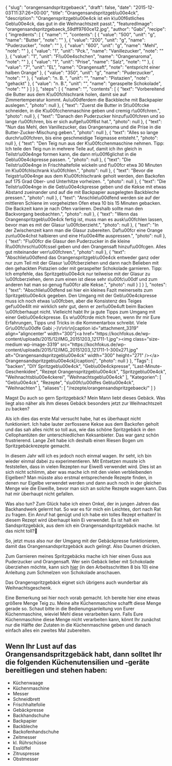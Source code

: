{
    "slug": "orangensandspritzgebaeck",
    "draft": false,
    "date": "2015-12-03T11:37:26+00:00",
    "title": "Orangensandspritzgeb\u00e4ck",
    "description": "Orangenspritzgeb\u00e4ck ist ein k\u00f6stliches Geb\u00e4ck, das gut in die Weihnachtszeit passt.",
    "featuredImage": "orangensandspritzgebaeck_59dff9760ce12.jpg",
    "author": "Gabi",
    "recipe": {
        "ingredients": [
            {
                "name": "",
                "contents": [
                    {
                        "value": "500",
                        "unit": "g",
                        "name": "Butter",
                        "note": ""
                    },
                    {
                        "value": "200",
                        "unit": "g",
                        "name": "Puderzucker",
                        "note": ""
                    },
                    {
                        "value": "600",
                        "unit": "g",
                        "name": "Mehl",
                        "note": ""
                    },
                    {
                        "value": "1",
                        "unit": "Pck.",
                        "name": "Vanillezucker",
                        "note": ""
                    },
                    {
                        "value": "1",
                        "unit": "Fl\u00e4schchen",
                        "name": "Orangenaroma",
                        "note": ""
                    },
                    {
                        "value": "1",
                        "unit": "Prise",
                        "name": "Salz",
                        "note": ""
                    },
                    {
                        "value": "7",
                        "unit": "EL",
                        "name": "Orangensaft",
                        "note": "entspricht einer halben Orange"
                    },
                    {
                        "value": "350",
                        "unit": "g",
                        "name": "Puderzucker",
                        "note": ""
                    },
                    {
                        "value": "n. B. ",
                        "unit": "",
                        "name": "Pistazien",
                        "note": "gehackt"
                    },
                    {
                        "value": "n. B.",
                        "unit": "",
                        "name": "geraspelte Schokolade",
                        "note": ""
                    }
                ]
            }
        ],
        "steps": [
            {
                "name": "",
                "contents": [
                    {
                        "text": "Vorbereitend die Butter aus dem K\u00fchlschrank holen, damit sie auf Zimmertemperatur kommt. Au\u00dferdem die Backbleche mit Backpapier auslegen.",
                        "photo": null
                    },
                    {
                        "text": "Zuerst die Butter in St\u00fccke schneiden, in die K\u00fcchenmaschine geben und cremig r\u00fchren.",
                        "photo": null
                    },
                    {
                        "text": "Danach den Puderzucker hinzuf\u00fchren und so lange r\u00fchren, bis er sich aufgel\u00f6st hat.",
                        "photo": null
                    },
                    {
                        "text": "Nun das Mehl, den Vanillezucker, das Orangenaroma und die Prise in die Butter-Zucker-Mischung geben.",
                        "photo": null
                    },
                    {
                        "text": "Alles so lange durchr\u00fchren, bis eine geschmeidige Teigmasse entsteht.",
                        "photo": null
                    },
                    {
                        "text": "Den Teig nun aus der K\u00fcchenmaschine nehmen. Tipp: Ich teile den Teig nun in mehrere Teile auf, damit ich ihn gleich in Teilstr\u00e4nge formen kann, die dann m\u00f6glichst in die Geb\u00e4ckpresse passen. ",
                        "photo": null
                    },
                    {
                        "text": "Die Teilstr\u00e4nge in Frischhaltefolie wickeln und f\u00fcr etwa 30 Minuten im K\u00fchlschrank k\u00fchlen.",
                        "photo": null
                    },
                    {
                        "text": "Bevor die Teigstr\u00e4nge aus dem K\u00fchlschrank geholt werden, den Backofen auf 175 Grad Ober- und Unterhitze vorheizen. ",
                        "photo": null
                    },
                    {
                        "text": "Die Teilstr\u00e4nge in die Geb\u00e4ckpresse geben und die Kekse mit etwas Abstand zueinander und auf die mit Backpapier ausgelegten Backbleche pressen.",
                        "photo": null
                    },
                    {
                        "text": "Anschlie\u00dfend werden sie auf der mittleren Schiene im vorgeheizten Ofen etwa 10 bis 15 Minuten gebacken. Die Backzeit kann je nach Ofen variieren. Deshalb sollte man den Backvorgang beobachten.",
                        "photo": null
                    },
                    {
                        "text": "Wenn das Orangenspritzgeb\u00e4ck fertig ist, muss man es ausk\u00fchlen lassen, bevor man es mit der Glasur \u00fcberzieht.",
                        "photo": null
                    },
                    {
                        "text": "In der Zwischenzeit kann man die Glasur zubereiten. Daf\u00fcr eine Orange zun\u00e4chst halbieren und eine H\u00e4lfte auspressen.",
                        "photo": null
                    },
                    {
                        "text": "F\u00fcr die Glasur den Puderzucker in die kleine R\u00fchrsch\u00fcssel geben und den Orangensaft hinzuf\u00fcgen. Alles gut miteinander verr\u00fchren.",
                        "photo": null
                    },
                    {
                        "text": "Abschlie\u00dfend das Orangenspritzgeb\u00e4ck entweder ganz oder nur zum Teil mit der Glasur \u00fcberziehen und dann nach Belieben mit den gehackten Pistazien oder mit geraspelter Schokolade garnieren. Tipp: Ich empfehle, das Spritzgeb\u00e4ck nur teilweise mit der Glasur zu \u00fcberziehen, denn zum einen ist diese sehr s\u00fc\u00df und zum anderen hat man so genug f\u00fcr alle Kekse.",
                        "photo": null
                    }
                ]
            }
        ],
        "notes": {
            "text": "Abschlie\u00dfend sei hier ein kleines Fazit meinerseits zum Spritzgeb\u00e4ck gegeben. Den Umgang mit der Geb\u00e4ckpresse muss ich noch etwas \u00fcben, aber die Konsistenz des Teiges gef\u00e4llt mir wirklich sehr gut, denn er zerl\u00e4uft beim Backen \u00fcberhaupt nicht. Vielleicht habt Ihr ja gute Tipps zum Umgang mit einer Geb\u00e4ckpresse. Es w\u00fcrde mich freuen, wenn Ihr mir Eure Erfahrungen, Tipps und Tricks in die Kommentarbox schreibt. Viele Gr\u00fc\u00dfe Gabi ;-)\r\n\r\n[caption id=\"attachment_3319\" align=\"aligncenter\" width=\"300\"]<a href=\"https:\/\/kochfokus.de\/wp-content\/uploads\/2015\/12\/IMG_20151203_121711-1.jpg\"><img class=\"size-medium wp-image-3319\" src=\"https:\/\/kochfokus.de\/wp-content\/uploads\/2015\/12\/IMG_20151203_121711-1-300x271.jpg\" alt=\"Orangensandspritzgeb\u00e4ck\" width=\"300\" height=\"271\" \/><\/a> Orangensandspritzgeb\u00e4ck[\/caption]",
            "photo": null
        }
    },
    "Tags": [
        "backen",
        "DIY Spritzgeb\u00e4ck",
        "Geb\u00e4ckpresse",
        "Last-Minute-Geschenkidee",
        "Rezept Orangenspritzgeb\u00e4ck",
        "Spritzgeb\u00e4ck",
        "Weihnachtsb\u00e4ckerei",
        "Weihnachtsgeb\u00e4ck"
    ],
    "Kategorien": [
        "Geb\u00e4ck",
        "Rezepte",
        "s\u00fc\u00dfes Geb\u00e4ck",
        "Weihnachten"
    ],
    "aliases": [
        "\/rezepte\/orangensandspritzgebaeck\/"
    ]
}

Magst Du auch so gern Spritzgebäck? Mein Mann liebt dieses Gebäck. Was liegt also näher als ihm dieses Gebäck besonders jetzt zur Weihnachtszeit zu backen?

Als ich dies das erste Mal versucht habe, hat es überhaupt nicht funktioniert. Ich habe lauter zerflossene Kekse aus dem Backofen geholt und das sah alles nicht so toll aus, wie das schöne Spritzgebäck in den Cellophantüten der unterschiedlichen Keksanbieter. Das war ganz schön frustrierend. Lange Zeit habe ich deshalb einen Riesen Bogen um Spritzgebäckrezepte gemacht.

In diesem Jahr will ich es jedoch noch einmal wagen. Ihr seht, ich bin wieder einmal dabei zu experimentieren. Mit Entsetzen musste ich feststellen, dass in vielen Rezepten nur Eiweiß verwendet wird. Dies ist an sich nicht schlimm, aber was mache ich mit den vielen verbleibenden Eigelben? Man müsste also erstmal entsprechende Rezepte finden, in denen nur Eigelbe verwendet werden und dann auch noch in der gleichen Menge wie die Eiweiße, bevor man sich an solche Rezepte wagen kann. Das hat mir überhaupt nicht gefallen.

Was also tun? Zum Glück habe ich einen Onkel, der in jungen Jahren das Backhandwerk gelernt hat. So war es für mich ein Leichtes, dort nach Rat zu fragen. Ein Anruf hat genügt und ich habe ein tolles Rezept erhalten! In diesem Rezept wird überhaupt kein Ei verwendet. Es ist halt ein Sandspritzgebäck, aus dem ich ein Orangensandspritzgebäck mache. Ist das nicht toll?

So, jetzt muss also nur der Umgang mit der Gebäckpresse funktionieren, damit das Orangensandspritzgebäck auch gelingt. Also Daumen drücken.

Zum Garnieren meines Spritzgebäcks mache ich hier einen Guss aus Puderzucker und Orangensaft. Wer sein Gebäck lieber mit Schokolade überziehen möchte, kann sich [hier][1] (in den Arbeitsschritten 8 bis 10) eine Anleitung zum Schmelzen von Schokolade anschauen.

Das Orangenspritzgebäck eignet sich übrigens auch wunderbar als Weihnachtsgeschenk.

Eine Bemerkung sei hier noch vorab gemacht. Ich bereite hier eine etwas größere Menge Teig zu. Meine alte Küchenmaschine schafft diese Menge gerade so. Schaut bitte in die Bedienungsanleitung von Eurer Küchenmaschine, wieviel Mehl diese verarbeiten kann. Falls Eure Küchenmaschine diese Menge nicht verarbeiten kann, könnt Ihr zunächst nur die Hälfte der Zutaten in die Küchenmaschine geben und danach einfach alles ein zweites Mal zubereiten.

## Wenn Ihr Lust auf das Orangensandspritzgebäck habt, dann solltet Ihr die folgenden Küchenutensilien und -geräte bereitliegen und stehen haben:

 * Küchenwaage
 * Küchenmaschine
 * Messer
 * Schneidbrett
 * Frischhaltefolie
 * Gebäckpresse
 * Backhandschuhe
 * Backpapier
 * Backbleche
 * Backofenhandschuhe
 * Zeitmesser
 * kl. Rührschüsse
 * Esslöffel
 * Zitruspresse
 * Obstmesser



 [1]: https://kochfokus.de/rezepte/rezept-madeleines/